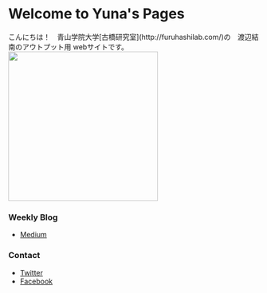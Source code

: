 # Welcome to Yuna's Pages

<blockqoute>
こんにちは！　青山学院大学[古橋研究室](http://furuhashilab.com/)の　渡辺結南のアウトプット用 webサイトです。
</blockquote>

<img src="https://cdn-images-1.medium.com/max/1600/1*D7dFkNDecD5H4ZmY1myxXw.jpeg" width="300">

### Weekly Blog
* [Medium](https://medium.com/@yunawatanabe)


### Contact
* [Twitter](https://twitter.com/nabeyuna2)
* [Facebook](https://www.facebook.com/profile.php?id=100004439441139)
